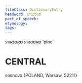```yaml
---
fileClass: DictionaryEntry
headword: סאָסנעווע
part_of_speech: 
etymology: 
tags: 
---
```

סאָסנעווע
סאָסנאָווע
'pine'

CENTRAL
========

sosnovə {POLAND, Warsaw, 52211}